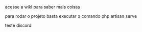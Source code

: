acesse a wiki para saber mais coisas

para rodar o projeto basta executar o comando
php artisan serve

teste discord
